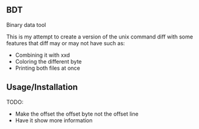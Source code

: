 ## BDT
Binary data tool

This is my attempt to create a version of the unix command diff
with some features that diff may or may not have such as: 
  - Combining it with xxd
  - Coloring the different byte
  - Printing both files at once

## Usage/Installation

TODO:
  - Make the offset the offset byte not the offset line
  - Have it show more information
